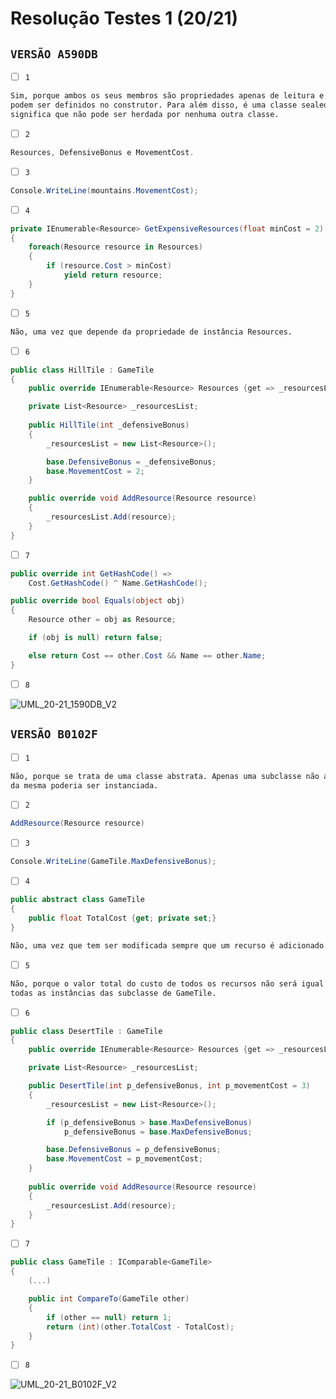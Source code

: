 # Resolução Testes 1 (20/21)

## `VERSÃO A590DB`

- [ ] `1`

```md
Sim, porque ambos os seus membros são propriedades apenas de leitura e que apenas
podem ser definidos no construtor. Para além disso, é uma classe sealed, o que
significa que não pode ser herdada por nenhuma outra classe.
```

- [ ] `2`

```c#
Resources, DefensiveBonus e MovementCost.
```

- [ ] `3`

```c#
Console.WriteLine(mountains.MovementCost);
```

- [ ] `4`

```c#
private IEnumerable<Resource> GetExpensiveResources(float minCost = 2)
{
    foreach(Resource resource in Resources)
    {
        if (resource.Cost > minCost)
            yield return resource;
    }
}
```

- [ ] `5`

```md
Não, uma vez que depende da propriedade de instância Resources.
```

- [ ] `6`

```c#
public class HillTile : GameTile
{
    public override IEnumerable<Resource> Resources {get => _resourcesList;}

    private List<Resource> _resourcesList;
    
    public HillTile(int _defensiveBonus)
    {
        _resourcesList = new List<Resource>();

        base.DefensiveBonus = _defensiveBonus;
        base.MovementCost = 2;
    }

    public override void AddResource(Resource resource)
    {
        _resourcesList.Add(resource);
    }
}
```

- [ ] `7`

```c#
public override int GetHashCode() => 
    Cost.GetHashCode() ^ Name.GetHashCode();

public override bool Equals(object obj)
{
    Resource other = obj as Resource;

    if (obj is null) return false;

    else return Cost == other.Cost && Name == other.Name;
}
```

- [ ] `8`

![UML_20-21_1590DB_V2](https://github.com/andrepucas/lp2_classes_2022/blob/main/Exercicios/Support/UML_20-21_A590DB_V2.png)

## `VERSÃO B0102F`

- [ ] `1`

```md
Não, porque se trata de uma classe abstrata. Apenas uma subclasse não abstrata
da mesma poderia ser instanciada.
```

- [ ] `2`

```c#
AddResource(Resource resource)
```

- [ ] `3`

```c#
Console.WriteLine(GameTile.MaxDefensiveBonus);
```

- [ ] `4`

```c#
public abstract class GameTile
{
    public float TotalCost {get; private set;} 
}
```

```md
Não, uma vez que tem ser modificada sempre que um recurso é adicionado.
```

- [ ] `5`

```md
Não, porque o valor total do custo de todos os recursos não será igual para 
todas as instâncias das subclasse de GameTile.
```

- [ ] `6`

```c#
public class DesertTile : GameTile
{
    public override IEnumerable<Resource> Resources {get => _resourcesList;}

    private List<Resource> _resourcesList;

    public DesertTile(int p_defensiveBonus, int p_movementCost = 3)
    {
        _resourcesList = new List<Resource>();

        if (p_defensiveBonus > base.MaxDefensiveBonus)
            p_defensiveBonus = base.MaxDefensiveBonus;

        base.DefensiveBonus = p_defensiveBonus;
        base.MovementCost = p_movementCost;
    }
    
    public override void AddResource(Resource resource)
    {
        _resourcesList.Add(resource);
    }
}
```

- [ ] `7`

```c#
public class GameTile : IComparable<GameTile>
{
    (...)

    public int CompareTo(GameTile other)
    {
        if (other == null) return 1;
        return (int)(other.TotalCost - TotalCost);
    }
}
```

- [ ] `8`

![UML_20-21_B0102F_V2](https://github.com/andrepucas/lp2_classes_2022/blob/main/Exercicios/Support/UML_20-21_B0102F_V2.png)
